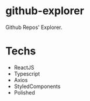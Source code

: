 # github-explorer
Github Repos' Explorer.

# Techs
- ReactJS
- Typescript
- Axios
- StyledComponents
- Polished
